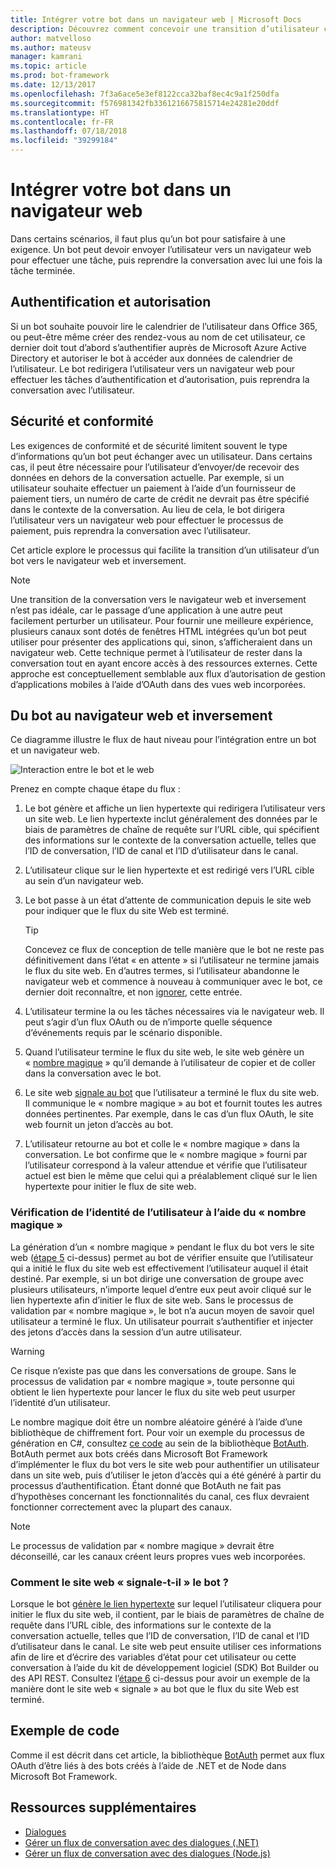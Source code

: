 ```yaml
---
title: Intégrer votre bot dans un navigateur web | Microsoft Docs
description: Découvrez comment concevoir une transition d’utilisateur continue du bot vers le navigateur web et inversement.
author: matvelloso
ms.author: mateusv
manager: kamrani
ms.topic: article
ms.prod: bot-framework
ms.date: 12/13/2017
ms.openlocfilehash: 7f3a6ace5e3ef8122cca32baf8ec4c9a1f250dfa
ms.sourcegitcommit: f576981342fb3361216675815714e24281e20ddf
ms.translationtype: HT
ms.contentlocale: fr-FR
ms.lasthandoff: 07/18/2018
ms.locfileid: "39299184"
---
```

# <a name="integrate-your-bot-with-a-web-browser"></a>Intégrer votre bot dans un navigateur web

Dans certains scénarios, il faut plus qu’un bot pour satisfaire à une exigence. Un bot peut devoir envoyer l’utilisateur vers un navigateur web pour effectuer une tâche, puis reprendre la conversation avec lui une fois la tâche terminée. 

## <a name="authentication-and-authorization"></a>Authentification et autorisation
Si un bot souhaite pouvoir lire le calendrier de l’utilisateur dans Office 365, ou peut-être même créer des rendez-vous au nom de cet utilisateur, ce dernier doit tout d’abord s’authentifier auprès de Microsoft Azure Active Directory et autoriser le bot à accéder aux données de calendrier de l’utilisateur. Le bot redirigera l’utilisateur vers un navigateur web pour effectuer les tâches d’authentification et d’autorisation, puis reprendra la conversation avec l’utilisateur. 

## <a name="security-and-compliance"></a>Sécurité et conformité
Les exigences de conformité et de sécurité limitent souvent le type d’informations qu’un bot peut échanger avec un utilisateur. Dans certains cas, il peut être nécessaire pour l’utilisateur d’envoyer/de recevoir des données en dehors de la conversation actuelle. Par exemple, si un utilisateur souhaite effectuer un paiement à l’aide d’un fournisseur de paiement tiers, un numéro de carte de crédit ne devrait pas être spécifié dans le contexte de la conversation. Au lieu de cela, le bot dirigera l’utilisateur vers un navigateur web pour effectuer le processus de paiement, puis reprendra la conversation avec l’utilisateur.

Cet article explore le processus qui facilite la transition d’un utilisateur d’un bot vers le navigateur web et inversement. 

> [!NOTE]
> Une transition de la conversation vers le navigateur web et inversement n’est pas idéale, car le passage d’une application à une autre peut facilement perturber un utilisateur. Pour fournir une meilleure expérience, plusieurs canaux sont dotés de fenêtres HTML intégrées qu’un bot peut utiliser pour présenter des applications qui, sinon, s’afficheraient dans un navigateur web. Cette technique permet à l’utilisateur de rester dans la conversation tout en ayant encore accès à des ressources externes. Cette approche est conceptuellement semblable aux flux d’autorisation de gestion d’applications mobiles à l’aide d’OAuth dans des vues web incorporées.

## <a name="bot-to-web-browser-and-back-again"></a>Du bot au navigateur web et inversement

Ce diagramme illustre le flux de haut niveau pour l’intégration entre un bot et un navigateur web. 

![Interaction entre le bot et le web](~/media/bot-service-design-pattern-integrate-browser/bot-to-web1.png)

Prenez en compte chaque étape du flux :

1. <a id="generate-hyperlink"></a>Le bot génère et affiche un lien hypertexte qui redirigera l’utilisateur vers un site web. 
   Le lien hypertexte inclut généralement des données par le biais de paramètres de chaîne de requête sur l’URL cible, qui spécifient des informations sur le contexte de la conversation actuelle, telles que l’ID de conversation, l’ID de canal et l’ID d’utilisateur dans le canal. 

2. L’utilisateur clique sur le lien hypertexte et est redirigé vers l’URL cible au sein d’un navigateur web. 

3. Le bot passe à un état d’attente de communication depuis le site web pour indiquer que le flux du site Web est terminé.  
   > [!TIP]
   > Concevez ce flux de conception de telle manière que le bot ne reste pas définitivement dans l’état « en attente » si l’utilisateur ne termine jamais le flux du site web. En d’autres termes, si l’utilisateur abandonne le navigateur web et commence à nouveau à communiquer avec le bot, ce dernier doit reconnaître, et non [ignorer](~/bot-service-design-navigation.md#the-mysterious-bot), cette entrée.

4. L’utilisateur termine la ou les tâches nécessaires via le navigateur web. 
   Il peut s’agir d’un flux OAuth ou de n’importe quelle séquence d’événements requis par le scénario disponible. 

5. <a id="generate-magic-number"></a>Quand l’utilisateur termine le flux du site web, le site web génère un « [nombre magique](#verify-identity) » qu’il demande à l’utilisateur de copier et de coller dans la conversation avec le bot. 

6. <a id="signal-to-bot"></a>Le site web [signale au bot](#website-signal-to-bot) que l’utilisateur a terminé le flux du site web. 
   Il communique le « nombre magique » au bot et fournit toutes les autres données pertinentes.
   Par exemple, dans le cas d’un flux OAuth, le site web fournit un jeton d’accès au bot.

7. L’utilisateur retourne au bot et colle le « nombre magique » dans la conversation. 
   Le bot confirme que le « nombre magique » fourni par l’utilisateur correspond à la valeur attendue et vérifie que l’utilisateur actuel est bien le même que celui qui a préalablement cliqué sur le lien hypertexte pour initier le flux de site web. 

### <a id="verify-identity"></a> Vérification de l’identité de l’utilisateur à l’aide du « nombre magique »

La génération d’un « nombre magique » pendant le flux du bot vers le site web ([étape 5](#generate-magic-number) ci-dessus) permet au bot de vérifier ensuite que l’utilisateur qui a initié le flux du site web est effectivement l’utilisateur auquel il était destiné. Par exemple, si un bot dirige une conversation de groupe avec plusieurs utilisateurs, n’importe lequel d’entre eux peut avoir cliqué sur le lien hypertexte afin d’initier le flux de site web. Sans le processus de validation par « nombre magique », le bot n’a aucun moyen de savoir quel utilisateur a terminé le flux. Un utilisateur pourrait s’authentifier et injecter des jetons d’accès dans la session d’un autre utilisateur. 

> [!WARNING] 
> Ce risque n’existe pas que dans les conversations de groupe. Sans le processus de validation par « nombre magique », toute personne qui obtient le lien hypertexte pour lancer le flux du site web peut usurper l’identité d’un utilisateur. 

Le nombre magique doit être un nombre aléatoire généré à l’aide d’une bibliothèque de chiffrement fort. Pour voir un exemple du processus de génération en C#, consultez <a href="https://github.com/MicrosoftDX/botauth/tree/master/CSharp" target="_blank">ce code</a> au sein de la bibliothèque <a href="https://www.nuget.org/packages/BotAuth" target="_blank">BotAuth</a>. BotAuth permet aux bots créés dans Microsoft Bot Framework d’implémenter le flux du bot vers le site web pour authentifier un utilisateur dans un site web, puis d’utiliser le jeton d’accès qui a été généré à partir du processus d’authentification. Étant donné que BotAuth ne fait pas d’hypothèses concernant les fonctionnalités du canal, ces flux devraient fonctionner correctement avec la plupart des canaux. 

> [!NOTE]
> Le processus de validation par « nombre magique » devrait être déconseillé, car les canaux créent leurs propres vues web incorporées.

### <a id="website-signal-to-bot"></a> Comment le site web « signale-t-il » le bot ?

Lorsque le bot [génère le lien hypertexte](#generate-hyperlink) sur lequel l’utilisateur cliquera pour initier le flux du site web, il contient, par le biais de paramètres de chaîne de requête dans l’URL cible, des informations sur le contexte de la conversation actuelle, telles que l’ID de conversation, l’ID de canal et l’ID d’utilisateur dans le canal. Le site web peut ensuite utiliser ces informations afin de lire et d’écrire des variables d’état pour cet utilisateur ou cette conversation à l’aide du kit de développement logiciel (SDK) Bot Builder ou des API REST. Consultez l’[étape 6](#signal-to-bot) ci-dessus pour avoir un exemple de la manière dont le site web « signale » au bot que le flux du site Web est terminé.

## <a name="sample-code"></a>Exemple de code

Comme il est décrit dans cet article, la bibliothèque <a href="https://github.com/MicrosoftDX/botauth" target="_blank">BotAuth</a> permet aux flux OAuth d’être liés à des bots créés à l’aide de .NET et de Node dans Microsoft Bot Framework.

## <a name="additional-resources"></a>Ressources supplémentaires

- [Dialogues](~/dotnet/bot-builder-dotnet-dialogs.md)
- [Gérer un flux de conversation avec des dialogues (.NET)](~/dotnet/bot-builder-dotnet-manage-conversation-flow.md)
- [Gérer un flux de conversation avec des dialogues (Node.js)](~/nodejs/bot-builder-nodejs-manage-conversation-flow.md)
